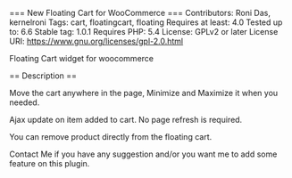 === New Floating Cart for WooCommerce ===
Contributors: Roni Das, kernelroni
Tags: cart, floatingcart, floating
Requires at least: 4.0
Tested up to: 6.6
Stable tag: 1.0.1
Requires PHP: 5.4
License: GPLv2 or later
License URI: https://www.gnu.org/licenses/gpl-2.0.html

Floating Cart widget for woocommerce

== Description ==

Move the cart anywhere in the page, Minimize and Maximize it when you needed. 

Ajax update on item added to cart. No page refresh is required. 

You can remove product directly from the floating cart.

Contact Me if you have any suggestion and/or you want me to add some feature on this plugin.
